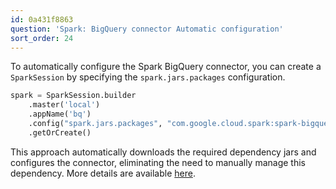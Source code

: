 ```yaml
---
id: 0a431f8863
question: 'Spark: BigQuery connector Automatic configuration'
sort_order: 24
---
```


To automatically configure the Spark BigQuery connector, you can create a `SparkSession` by specifying the `spark.jars.packages` configuration.

```python
spark = SparkSession.builder 
    .master('local') 
    .appName('bq') 
    .config("spark.jars.packages", "com.google.cloud.spark:spark-bigquery-with-dependencies_2.12:0.23.2") 
    .getOrCreate()
```

This approach automatically downloads the required dependency jars and configures the connector, eliminating the need to manually manage this dependency. More details are available [here](https://github.com/GoogleCloudDataproc/spark-bigquery-connector).